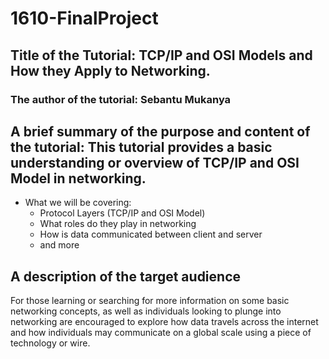# 1610-FinalProject

## Title of the Tutorial: TCP/IP and OSI Models and How they Apply to Networking.
### The author of the tutorial: Sebantu Mukanya

## A brief summary of the purpose and content of the tutorial: This tutorial provides a basic understanding or overview of TCP/IP and OSI Model in networking.
  * What we will be covering:
    * Protocol Layers (TCP/IP and OSI Model)
    * What roles do they play in networking
    * How is data communicated between client and server
    * and more
   
## A description of the target audience
For those learning or searching for more information on some basic networking concepts, as well as individuals looking to plunge into networking are encouraged to explore how data travels across the internet 
and how individuals may communicate on a global scale using a piece of technology or wire.

